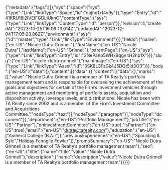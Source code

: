 {"metadata":{"tags":[]},"sys":{"space":{"sys":{"type":"Link","linkType":"Space","id":"eojhq1xf4v9y"}},"type":"Entry","id":"41KRU18l2IVEIFGDLiUknC","contentType":{"sys":{"type":"Link","linkType":"ContentType","id":"person"}},"revision":4,"createdAt":"2023-10-25T16:09:13.014Z","updatedAt":"2023-12-04T17:05:23.862Z","environment":{"sys":{"id":"master","type":"Link","linkType":"Environment"}}},"fields":{"name":{"en-US":"Nicole Dutra Grinnell"},"firstName":{"en-US":"Nicole Dutra"},"lastName":{"en-US":"Grinnell"},"parentPage":{"en-US":{"sys":{"type":"Link","linkType":"Entry","id":"2NePaKo5WHx8qgv4H2hb1X"}}},"slug":{"en-US":"nicole-dutra-grinnell"},"mainImage":{"en-US":{"sys":{"type":"Link","linkType":"Asset","id":"3SK8L3FzGk4J5DQt5jd3O3"}}},"body":{"en-US":{"data":{},"content":[{"data":{},"content":[{"data":{},"marks":[],"value":"Nicole Dutra Grinnell is a member of TA Realty’s portfolio management team and is responsible for overseeing the achievement of the goals and objectives for certain of the Firm’s investment vehicles through active management and monitoring of portfolio assets, acquisition and disposition activity, leverage levels, and distributions. Nicole has been with TA Realty since 2002 and is a member of the Firm’s Investment Committee and Acquisitions Committee.","nodeType":"text"}],"nodeType":"paragraph"}],"nodeType":"document"}},"department":{"en-US":"Portfolio Management"},"jobTitle":{"en-US":"Partner"},"onInvestmentCommitee":{"en-US":true},"isPartner":{"en-US":true},"email":{"en-US":"dutra@tarealty.com"},"education":{"en-US":["Amherst College (B.A.)"]},"previousExperiences":{"en-US":["Spaulding & Syle","Holiday Fenoglio Fowler"]},"promoSummary":{"en-US":"Nicole Dutra Grinnell is a member of TA Realty’s portfolio management team"},"seo":{"en-US":{"title":{"name":"title","value":"Nicole Dutra Grinnell"},"description":{"name":"description","value":"Nicole Dutra Grinnell is a member of TA Realty’s portfolio management team"}}}}}
